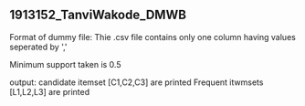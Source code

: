## 1913152_TanviWakode_DMWB

Format of dummy file:
Thie .csv file contains only one column having values seperated by ','

Minimum support taken is 0.5

output: 
candidate itemset [C1,C2,C3] are printed
Frequent itwmsets [L1,L2,L3] are printed

